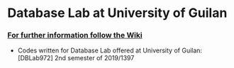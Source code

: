# Database Lab at University of Guilan

### [For further information follow the Wiki](https://github.com/JoyeBright/DBLab/wiki/DataLab-Outline)

* Codes written for Database Lab offered at University of Guilan:
<br>[DBLab972] 2nd semester of 2019/1397
